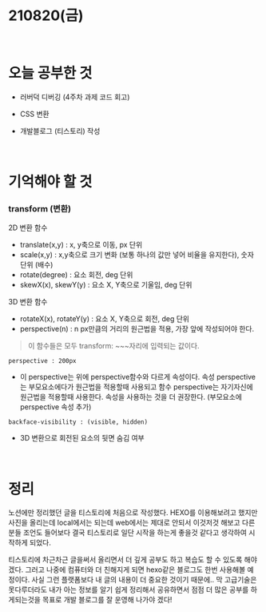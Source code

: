 # 210820(금)

<br>

# 오늘 공부한 것

- 러버덕 디버깅 (4주차 과제 코드 회고)
- CSS 변환
- 개발블로그 (티스토리) 작성

  <br>

# 기억해야 할 것

### transform (변환)

2D 변환 함수

- translate(x,y) : x, y축으로 이동, px 단위
- scale(x,y) : x,y축으로 크기 변화 (보통 하나의 값만 넣어 비율을 유지한다), 숫자 단위 (배수)
- rotate(degree) : 요소 회전, deg 단위
- skewX(x), skewY(y) : 요소 X, Y축으로 기울임, deg 단위

3D 변환 함수

- rotateX(x), rotateY(y) : 요소 X, Y축으로 회전, deg 단위
- perspective(n) : n px만큼의 거리의 원근법을 적용, 가장 앞에 작성되어야 한다.

> 이 함수들은 모두 transform: ~~~자리에 입력되는 값이다.

`perspective : 200px`

- 이 perspective는 위에 perspective함수와 다르게 속성이다.
  속성 perspective는 부모요소에다가 원근법을 적용할때 사용되고
  함수 perspective는 자기자신에 원근법을 적용할때 사용한다.
  속성을 사용하는 것을 더 권장한다. (부모요소에 perspective 속성 추가)

`backface-visibility : (visible, hidden)`

- 3D 변환으로 회전된 요소의 뒷면 숨김 여부

<br>

# 정리

노션에만 정리했던 글을 티스토리에 처음으로 작성했다. HEXO를 이용해보려고 했지만 사진을 올리는데 local에서는 되는데 web에서는 제대로 안되서 이것저것 해보고 다른 분들 조언도 들어보다 결국 티스토리로 일단 시작을 하는게 좋을것 같다고 생각하여 시작하게 되었다.

티스토리에 차근차근 글을써서 올리면서 더 깊게 공부도 하고 복습도 할 수 있도록 해야겠다. 그러고 나중에 컴퓨터와 더 친해지게 되면 hexo같은 블로그도 한번 사용해볼 예정이다. 사실 그런 플랫폼보다 내 글의 내용이 더 중요한 것이기 때문에.. 막 고급기술은 못다루더라도 내가 아는 정보를 알기 쉽게 정리해서 공유하면서 점점 더 많은 공부를 하게되는것을 목표로 개발 블로그를 잘 운영해 나가야 겠다!
